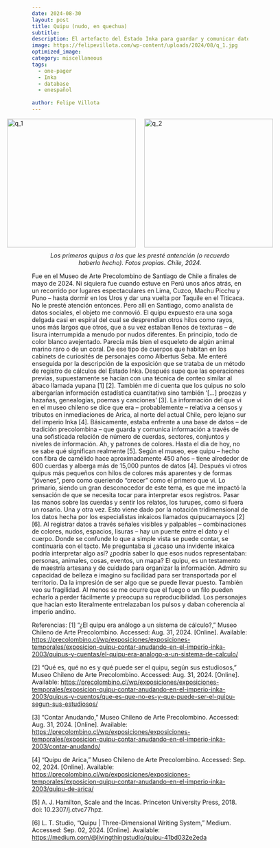 ```yaml
---
date: 2024-08-30
layout: post
title: Quipu (nudo, en quechua) 
subtitle: 
description: El artefacto del Estado Inka para guardar y comunicar datos.
image: https://felipevillota.com/wp-content/uploads/2024/08/q_1.jpg
optimized_image: 
category: miscellaneous
tags:
  - one-pager
  - Inka
  - database
  - enespañol 
 
author: Felipe Villota 
---
```


<style>
  .image-row {
    display: flex;
    justify-content: center;
    align-items: center;
  }
  .image-row img {
    margin: 0 10px;
  }
  .caption {
    text-align: center;
    margin-top: 10px;
    font-style: italic;
  }
</style>

<figure>
  <div class="image-row">
    <img src="https://felipevillota.com/wp-content/uploads/2024/08/q_1.jpg" alt="q_1" border="0" width="300">
    <img src="https://felipevillota.com/wp-content/uploads/2024/08/q_2.jpg" alt="q_2" border="0" width="300">
  </div>
  <figcaption class="caption">Los primeros quipus a los que les presté antención (o recuerdo haberlo hecho). Fotos propias. Chile, 2024.</figcaption>
</figure>

Fue en el Museo de Arte Precolombino de Santiago de Chile a finales de mayo de 2024. Ni siquiera fue cuando estuve en Perú unos años atrás, en un recorrido por lugares espectaculares en Lima, Cuzco, Machu Picchu y Puno – hasta dormir en los Uros y dar una vuelta por Taquile en el Titicaca. No le presté atención entonces. Pero allí en Santiago, como analista de datos sociales, el objeto me conmovió. El quipu expuesto era una soga delgada casi en espiral del cual se desprendían otros hilos como rayos, unos más largos que otros, que a su vez estaban llenos de texturas – de lisura interrumpida a menudo por nudos diferentes. En principio, todo de color blanco avejentado. Parecía más bien el esqueleto de algún animal marino raro o de un coral. De ese tipo de cuerpos que habitan en los cabinets de curiosités de personajes como Albertus Seba.
Me enteré enseguida por la descripción de la exposición que se trataba de un método de registro de cálculos del Estado Inka. Después supe que las operaciones previas, supuestamente se hacían con una técnica de conteo similar al ábaco llamada yupana [1] [2]. También me di cuenta que los quipus no solo albergarían información estadística cuantitativa sino también ‘[…] proezas y hazañas, genealogías, poemas y canciones’ [3]. La información del que vi en el museo chileno se dice que era – probablemente – relativa a censos y tributos en inmediaciones de Arica, al norte del actual Chile, pero lejano sur del imperio Inka [4]. Básicamente, estaba enfrente a una base de datos – de tradición precolombina – que guarda y comunica información a través de una sofisticada relación de número de cuerdas, sectores, conjuntos y niveles de información. Ah, y patrones de colores. Hasta el día de hoy, no se sabe qué significan realmente [5]. Según el museo, ese quipu – hecho con fibra de camélido hace aproximadamente 450 años – tiene alrededor de 600 cuerdas y alberga más de 15,000 puntos de datos [4]. Después vi otros quipus más pequeños con hilos de colores más aparentes y de formas “jóvenes”, pero como queriendo “crecer” como el primero que vi.
Lo primario, siendo un gran desconocedor de este tema, es que me impactó la sensación de que se necesita tocar para interpretar esos registros. Pasar las manos sobre las cuerdas y sentir los relatos, los turupes, como si fuera un rosario. Una y otra vez. Esto viene dado por la notación tridimensional de los datos hecha por los especialistas inkaicos llamados quipucamayocs [2] [6]. Al registrar datos a través señales visibles y palpables – combinaciones de colores, nudos, espacios, lisuras – hay un puente entre el dato y el cuerpo. Donde se confunde lo que a simple vista se puede contar, se continuaría con el tacto. Me preguntaba si ¿acaso una invidente inkaica podría interpretar algo así? ¿podría saber lo que esos nudos representaban: personas, animales, cosas, eventos, un mapa? 
El quipu, es un testamento de maestría artesana y de cuidado para organizar la información. Admiro su capacidad de belleza e imagino su facilidad para ser transportada por el territorio. Da la impresión de ser algo que se puede llevar puesto. También veo su fragilidad. Al menos se me ocurre que el fuego o un filo pueden echarlo a perder fácilmente y preocupa su reproducibilidad. Los personajes que hacían esto literalmente entrelazaban los pulsos y daban coherencia al imperio andino. 

Referencias: 
 [1]	“¿El quipu era análogo a un sistema de cálculo?,” Museo Chileno de Arte Precolombino. Accessed: Aug. 31, 2024. 
 [Online]. Available: https://precolombino.cl/wp/exposiciones/exposiciones-temporales/exposicion-quipu-contar-anudando-en-el-imperio-inka-2003/quipus-y-cuentas/el-quipu-era-analogo-a-un-sistema-de-calculo/

[2]	“Qué es, qué no es y qué puede ser el quipu, según sus estudiosos,” Museo Chileno de Arte Precolombino. Accessed: Aug. 31, 2024. 
[Online]. Available: https://precolombino.cl/wp/exposiciones/exposiciones-temporales/exposicion-quipu-contar-anudando-en-el-imperio-inka-2003/quipus-y-cuentos/que-es-que-no-es-y-que-puede-ser-el-quipu-segun-sus-estudiosos/

[3]	“Contar Anudando,” Museo Chileno de Arte Precolombino. Accessed: Aug. 31, 2024. 
[Online]. Available: https://precolombino.cl/wp/exposiciones/exposiciones-temporales/exposicion-quipu-contar-anudando-en-el-imperio-inka-2003/contar-anudando/

[4]	“Quipu de Arica,” Museo Chileno de Arte Precolombino. Accessed: Sep. 02, 2024. 
[Online]. Available: https://precolombino.cl/wp/exposiciones/exposiciones-temporales/exposicion-quipu-contar-anudando-en-el-imperio-inka-2003/quipu-de-arica/

[5]	A. J. Hamilton, Scale and the Incas. Princeton University Press, 2018. doi: 10.2307/j.ctvc77hpz.

[6]	L. T. Studio, “Quipu | Three-Dimensional Writing System,” Medium. Accessed: Sep. 02, 2024. [Online]. Available: https://medium.com/@livingthingstudio/quipu-41bd032e2eda


